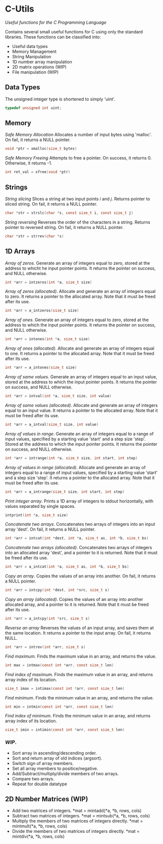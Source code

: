 
# C-Utils

*Useful functions for the C Programming Language*

Contains several small useful functions for C 
using only the standard libraries.
These functions can be classified into:
* Useful data types
* Memory Management
* String Manipulation
* 1D number array manipulation
* 2D matrix operations (WIP)
* File manipulation (WIP)

## Data Types
The unsigned integer type is shortened to simply 'uint'.

```c
typedef unsigned int uint;
```

## Memory

*Safe Memory Allocation*
Allocates a number of input bytes using 'malloc'.
On fail, it returns a NULL pointer.

```c
void *ptr = xmalloc(size_t bytes)
```

*Safe Memory Freeing*
Attempts to free a pointer.
On success, it returns 0.
Otherwise, it returns -1.

```c
int ret_val = xfree(void *ptr)
```


## Strings

*String slicing*
Slices a string at two input points *i* and *j*.
Returns pointer to sliced string.
On fail, it returns a NULL pointer.

```c	
char *str = strslc(char *s, const size_t i, const size_t j)
```

*String reversing*
Reverses the order of the characters in a string.
Returns pointer to reversed string.
On fail, it returns a NULL pointer.

```c
char *str = strrev(char *s)
```

## 1D Arrays

*Array of zeros*.
Generate an array of integers equal to zero,
stored at the address to whicht he input pointer points.
It returns the pointer on success,
and NULL otherwise.

```c
int *arr = intzeros(int *a, size_t size)
```

*Array of zeros (allocated)*.
Allocate and generate an array of integers equal to zero.
It returns a pointer to the allocated array.
Note that it must be freed after its use.

```c
int *arr = a_intzeros(size_t size)
```

*Array of ones*.
Generate an array of integers equal to zero,
stored at the address to which the input pointer points.
It returns the pointer on success,
and NULL otherwise.

```c
int *arr = intones(int *a, size_t size)
```

*Array of ones (allocated)*.
Allocate and generate an array of integers equal to one.
It returns a pointer to the allocated array.
Note that it must be freed after its use.

```c
int *arr = a_intones(size_t size)
```

*Array of same values*.
Generate an array of integers equal to an input value,
stored at the address to which the input pointer points.
It returns the pointer on success,
and NULL otherwise.

```c
int *arr = intval(int *a, size_t size, int value)
```

*Array of same values (allocated)*.
Allocate and generate an array of integers equal to an input value.
It returns a pointer to the allocated array.
Note that it must be freed after its use.

```c
int *arr = a_intval(size_t size, int value)
```

*Array of values in range*.
Generate an array of integers equal to 
a range of input values, specified by a
starting value 'start' and a step size 'step'.
Stored at the address to which the input pointer points.
It returns the pointer on success,
and NULL otherwise.

```c
int *arr = intrange(int *a, size_t size, int start, int step)
```

*Array of values in range (allocated)*.
Allocate and generate an array of integers equal to 
a range of input values, specified by a
starting value 'start' and a step size 'step'.
It returns a pointer to the allocated array.
Note that it must be freed after its use.
```c
int *arr = a_intrange(size_t size, int start, int step)
```

*Print integer array*.
Prints a 1D array of integers 
to stdout horizontally, 
with values separated by single spaces.

```c
intprint(int *a, size_t size)
```

*Concatenate two arrays*.
Concatenates two arrays of integers
into an input array 'dest'.
On fail, it returns a NULL pointer.

```c
int *arr = intcat(int *dest, int *a, size_t as, int *b, size_t bs)
```

*Concatenate two arrays (allocated)*.
Concatenates two arrays of integers
into an allocated array 'dest',
and a pointer to it is returned.
Note that it must be freed after its use.

```c
int *arr = a_intcat(int *a, size_t as, int *b, size_t bs)
```

*Copy an array*.
Copies the values of an array into another.
On fail, it returns a NULL pointer.

```c
int *arr = intcpy(int *dest, int *src, size_t s)
```

*Copy an array (allocated)*.
Copies the values of an array into another
allocated array, and a pointer to it is returned.
Note that it must be freed after its use.

```c
int *arr = a_intcpy(int *src, size_t s)
```

*Reverse an array*
Reverses the values of an input array,
and saves them at the same location.
It returns a pointer to the input array.
On fail, it returns NULL.

```c
int *arr = intrev(int *arr, size_t s)
```

*Find maximum*.
Finds the maximum value in an array,
and returns the value.
```c
int max = intmax(const int *arr, const size_t len)
```

*Find index of maximum*.
Finds the maximum value in an array,
and returns array index of its location.
```c
size_t imax = intimax(const int *arr, const size_t len)
```

*Find minimum*.
Finds the minimum value in an array,
and returns the value.
```c
int min = intmin(const int *arr, const size_t len)
```

*Find index of minimum*.
Finds the minimum value in an array,
and returns array index of its location.
```c
size_t imin = intimin(const int *arr, const size_t len)
```

### *WIP*.
* Sort array in ascending/descending order.
* Sort and return array of old indices (argsort).
* Switch sign of array members.
* Set all array members to positice/negative.
* Add/Subtract/multiply/divide members of two arrays.
* Compare two arrays.
* Repeat for double datatype



## 2D Number Matrices (WIP)

* Add two matrices of integers.
	*mat = mintadd(*a, *b, rows, cols)
* Subtract two matrices of integers.
	*mat = mintsub(*a, *b, rows, cols)
* Multiply the members of two matrices of integers directly.
	*mat = mintmult(*a, *b, rows, cols)
* Divide the members of two matrices of integers directly.
	*mat = mintdiv(*a, *b, rows, cols)

 